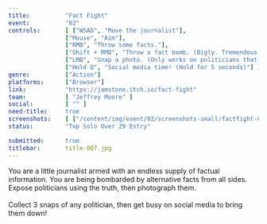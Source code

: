 ```yaml
---
title:          "Fact Fight"
event:          "02"
controls:       [ ["WSAD", "Move the journalist"], 
                ["Mouse", "Aim"],
                ["RMB", "Throw some facts."],
                ["Shift + RMB", "Throw a fact bomb. (Bigly. Tremendous.)"],
                ["LMB", "Snap a photo. (Only works on politicians that have exposed facts.)"],
                ["Hold Q", "Social media time! (Hold for 5 seconds)"] ]
genre:          ["Action"]
platforms:      ["Browser"]
link:           "https://jamstone.itch.io/fact-fight"
team:           [ "Jeffrey Moore" ]
social:         [ "" ]
need-title:     true
screenshots:    [ ["/content/img/event/02/screenshots-small/factfight-000.jpg", "/content/img/event/02/screenshots/factfight-000.jpg"] ]
status:         "Top Solo Over 29 Entry"

submitted:      true
titlebar:       title-007.jpg
---
```

You are a little journalist armed with an endless supply of factual information. You are being bombarded by alternative facts from all sides. Expose politicians using the truth, then photograph them.<br /><br />Collect 3 snaps of any politician, then get busy on social media to bring them down!